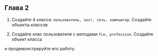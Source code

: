 ## Глава 2

1. Создайте 4 класса: ```пользователь, хост, сеть, компьютер```. Создайте объекты классов

2. Создайте клас пользователя с методами  ```fio, profession```. Создайте объект класса

и продемонстрируйте его работу.
